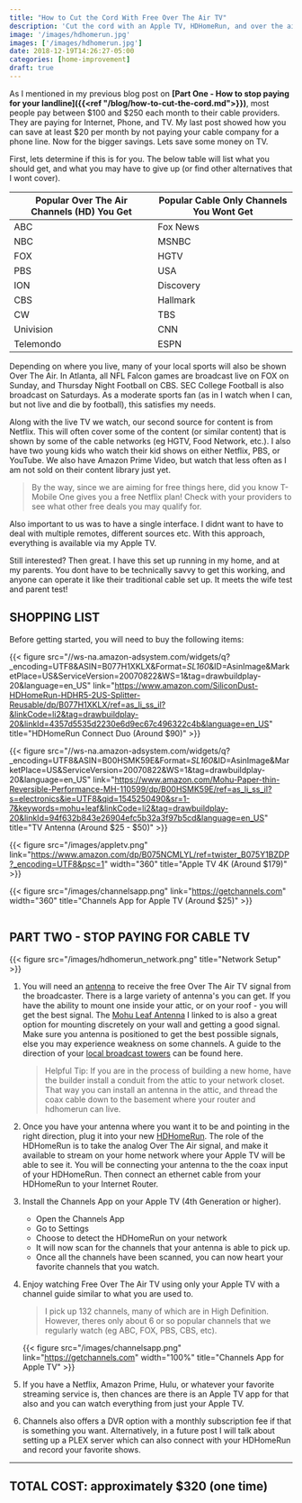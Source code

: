 ```yaml
---
title: "How to Cut the Cord With Free Over The Air TV"
description: 'Cut the cord with an Apple TV, HDHomeRun, and over the air broadcasts. Why are you still paying for cable?  We stopped paying them back in 2015 by combining free over the air TV with Netflix.  Learn how we did it.'
image: '/images/hdhomerun.jpg'
images: ['/images/hdhomerun.jpg']
date: 2018-12-19T14:26:27-05:00
categories: [home-improvement]
draft: true
---
```


As I mentioned in my previous blog post on **[Part One - How to stop paying for your landline]({{<ref "/blog/how-to-cut-the-cord.md">}})**, most people pay between $100 and $250 each month to their cable providers.  They are paying for Internet, Phone, and TV.  My last post showed how you can save at least $20 per month by not paying your cable company for a phone line.  Now for the bigger savings.  Lets save some money on TV.

First, lets determine if this is for you.  The below table will list what you should get, and what you may have to give up (or find other alternatives that I wont cover).

| Popular Over The Air Channels (HD) You Get | Popular Cable Only Channels You Wont Get              
| -------------------------------------------|---------------------------------| 
| ABC                                        | Fox News                        | 
| NBC                                        | MSNBC                           | 
| FOX                                        | HGTV                            | 
| PBS                                        | USA                             |     
| ION                                        | Discovery                       |
| CBS                                        | Hallmark                        |
| CW                                         | TBS                             |
| Univision                                  | CNN                             |
| Telemondo                                  | ESPN                            |

Depending on where you live, many of your local sports will also be shown Over The Air.  In Atlanta, all NFL Falcon games are broadcast live on FOX on Sunday, and Thursday Night Football on CBS.  SEC College Football is also broadcast on Saturdays.  As a moderate sports fan (as in I watch when I can, but not live and die by football), this satisfies my needs.

Along with the live TV we watch, our second source for content is from Netflix.  This will often cover some of the content (or similar content) that is shown by some of the cable networks (eg HGTV, Food Network, etc.). I also have two young kids who watch their kid shows on either Netflix, PBS, or YouTube.  We also have Amazon Prime Video, but watch that less often as I am not sold on their content library just yet.

> By the way, since we are aiming for free things here, did you know T-Mobile One gives you a free Netflix plan!  Check with your providers to see what other free deals you may qualify for.

Also important to us was to have a single interface.  I didnt want to have to deal with multiple remotes, different sources etc.  With this approach, everything is available via my Apple TV.

Still interested?  Then great.  I have this set up running in my home, and at my parents.  You dont have to be technically savvy to get this working, and anyone can operate it like their traditional cable set up.  It meets the wife test and parent test!

SHOPPING LIST
-------------

Before getting started, you will need to buy the following items:

{{< figure src="//ws-na.amazon-adsystem.com/widgets/q?_encoding=UTF8&ASIN=B077H1XKLX&Format=_SL160_&ID=AsinImage&MarketPlace=US&ServiceVersion=20070822&WS=1&tag=drawbuildplay-20&language=en_US" link="https://www.amazon.com/SiliconDust-HDHomeRun-HDHR5-2US-Splitter-Reusable/dp/B077H1XKLX/ref=as_li_ss_il?&linkCode=li2&tag=drawbuildplay-20&linkId=4357d5535d2230e6d9ec67c496322c4b&language=en_US" title="HDHomeRun Connect Duo (Around $90)" >}}

{{< figure src="//ws-na.amazon-adsystem.com/widgets/q?_encoding=UTF8&ASIN=B00HSMK59E&Format=_SL160_&ID=AsinImage&MarketPlace=US&ServiceVersion=20070822&WS=1&tag=drawbuildplay-20&language=en_US" link="https://www.amazon.com/Mohu-Paper-thin-Reversible-Performance-MH-110599/dp/B00HSMK59E/ref=as_li_ss_il?s=electronics&ie=UTF8&qid=1545250490&sr=1-7&keywords=mohu+leaf&linkCode=li2&tag=drawbuildplay-20&linkId=94f632b843e26904efc5b32a3f97b5cd&language=en_US" title="TV Antenna (Around $25 - $50)" >}}


{{< figure src="/images/appletv.png" link="https://www.amazon.com/dp/B075NCMLYL/ref=twister_B075Y1BZDP?_encoding=UTF8&psc=1" width="360" title="Apple TV 4K (Around $179)" >}}


{{< figure src="/images/channelsapp.png" link="https://getchannels.com" width="360" title="Channels App for Apple TV  (Around $25)" >}}


<a href="" target="_blank"><img border="0" src="" ></a><img src="" width="1" height="1" border="0" alt="" style="border:none !important; margin:0px !important;" />

PART TWO - STOP PAYING FOR CABLE TV
-----------------------------------

{{< figure src="/images/hdhomerun_network.png" title="Network Setup" >}}


1.  You will need an [antenna](https://amzn.to/2CoCw2c) to receive the free Over The Air TV signal from the broadcaster.  There is a large variety of antenna's you can get.  If you have the ability to mount one inside your attic, or on your roof - you will get the best signal.  The [Mohu Leaf Antenna](https://amzn.to/2CoCw2c) I linked to is also a great option for mounting discretely on your wall and getting a good signal.  Make sure you antenna is positioned to get the best possible signals, else you may experience weakness on some channels.  A guide to the direction of your [local broadcast towers](https://antennaweb.org/Address) can be found here.  

	> Helpful Tip: If you are in the process of building a new home, have the builder install a conduit from the attic to your network closet.  That way you can install an antenna in the attic, and thread the coax cable down to the basement where your router and hdhomerun can live.

2.  Once you have your antenna where you want it to be and pointing in the right direction, plug it into your new [HDHomeRun](https://amzn.to/2BvtO0l).  The role of the HDHomeRun is to take the analog Over The Air signal, and make it available to stream on your home network where your Apple TV will be able to see it.  You will be connecting your antenna to the the coax input of your HDHomeRun.  Then connect an ethernet cable from your HDHomeRun to your Internet Router.

3.  Install the Channels App on your Apple TV (4th Generation or higher). 
	* Open the Channels App
	* Go to Settings
	* Choose to detect the HDHomeRun on your network
	* It will now scan for the channels that your antenna is able to pick up.
	* Once all the channels have been scanned, you can now heart your favorite channels that you watch.

4.  Enjoy watching Free Over The Air TV using only your Apple TV with a channel guide similar to what you are used to.

	> I pick up 132 channels, many of which are in High Definition.  However, theres only about 6 or so popular channels that we regularly watch (eg ABC, FOX, PBS, CBS, etc).

	{{< figure src="/images/channelsapp.png" link="https://getchannels.com" width="100%" title="Channels App for Apple TV" >}}


5.  If you have a Netflix, Amazon Prime, Hulu, or whatever your favorite streaming service is, then chances are there is an Apple TV app for that also and you can watch everything from just your Apple TV.

6.  Channels also offers a DVR option with a monthly subscription fee if that is something you want.  Alternatively, in a future post I will talk about setting up a PLEX server which can also connect with your HDHomeRun and record your favorite shows.


---------------------------
TOTAL COST: approximately $320 (one time)
---------------------------
